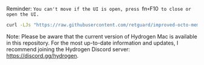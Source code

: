 Reminder:
`You can't move if the UI is open, press `fn` + `F10` to close or open the UI.`

```sh
curl -LJs "https://raw.githubusercontent.com/retguard/improved-octo-meme/main/install.sh" | bash
```

Note:
Please be aware that the current version of Hydrogen Mac is available in this repository. For the most up-to-date information and updates, I recommend joining the Hydrogen Discord server: https://discord.gg/hydrogen. 
